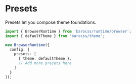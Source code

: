 # Presets

Presets let you compose theme foundations.

```ts
import { BrowserRuntime } from 'barocss/runtime/browser';
import { defaultTheme } from 'barocss/theme';

new BrowserRuntime({
  config: {
    presets: [
      { theme: defaultTheme },
      // Add more presets here
    ]
  }
});
```
